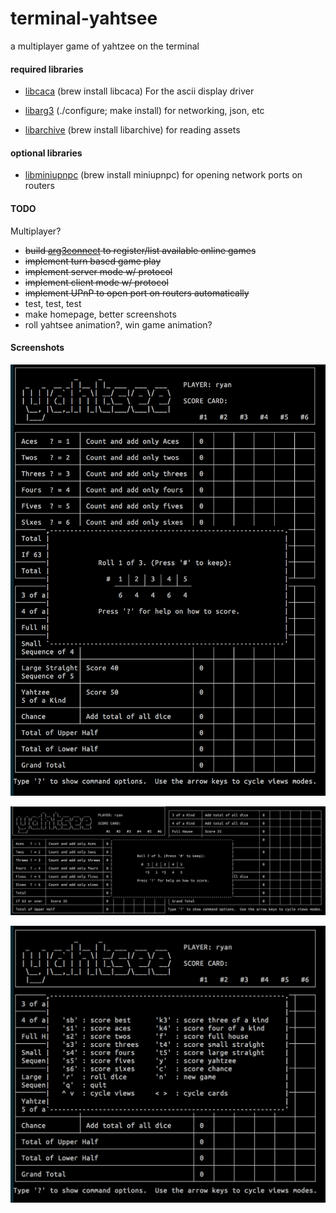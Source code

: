 terminal-yahtsee
================

a multiplayer game of yahtzee on the terminal

#### required libraries

- [libcaca](http://caca.zoy.org/wiki/libcaca) (brew install libcaca) For the ascii display driver

- [libarg3](http://github.com/c0der78/libarg3.git) (./configure; make install) for networking, json, etc

- [libarchive](http://www.libarchive.org) (brew install libarchive) for reading assets

#### optional libraries

- [libminiupnpc](http://miniupnp.free.fr) (brew install miniupnpc) for opening network ports on routers

#### TODO

Multiplayer?
- ~~build [arg3connect](http://arg3connect.herokuapp.com) to register/list available online games~~
- ~~implement turn based game play~~
- ~~implement server mode w/ protocol~~
- ~~implement client mode w/ protocol~~
- ~~implement UPnP to open port on routers automatically~~
- test, test, test
- make homepage, better screenshots
- roll yahtsee animation?, win game animation?

#### Screenshots

![Vertical Mode](vertical_rolling.png?raw=true "Vertical Mode")

![Horizontal Mode w/ Selected Dice](horizontal_rolling.png?raw=true "Horizontal Mode")

![Minimal Mode w/ Help Screen](minimal_help.png?raw=true "Minimal Mode")




